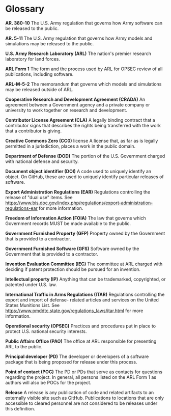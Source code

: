 # Glossary

<a name="78FA5278C17C11E6B899003EE1B763F8"></a>**AR. 380-10** The U.S. Army
regulation that governs how Army software can be released to the public.

<a name="79AF033AC17C11E6911F003EE1B763F8"></a>**AR. 5-11** The U.S. Army
regulation that governs how Army models and simulations may be released to the
public.

<a name="7B2AB4D2C17C11E6AC39003EE1B763F8"></a>**U.S. Army Research Laboratory
(ARL)** The nation's premier research laboratory for land forces.

<a name="7DB7D1E6C17C11E6AF24003EE1B763F8"></a>**ARL Form 1** The form and the
process used by ARL for OPSEC review of all publications, including software.

<a name="7FFF62C0C17C11E68EE2003EE1B763F8"></a>**ARL-M-5-2** The memorandum
that governs which models and simulations may be released outside of ARL.

<a name="80BB5F0AC17C11E6AF02003EE1B763F8"></a>**Cooperative Research and
Development Agreement (CRADA)** An agreement between a Government agency and a
private company or university to work together on research and development.

<a name="82768998C17C11E68A44003EE1B763F8"></a>**Contributor License Agreement
(CLA)** A legally binding contract that a contributor signs that describes the
rights being transferred with the work that a contributor is giving.

<a name="836F8E9CC17C11E6910F003EE1B763F8"></a>**Creative Commons Zero (CC0)**
license A license that, as far as is legally permitted in a jurisdiction,
places a work in the public domain.

<a name="84E523E4C17C11E6B04B003EE1B763F8"></a>**Department of Defense (DOD)**
The portion of the U.S. Government charged with national defense and security.

<a name="85B4B076C17C11E6A008003EE1B763F8"></a>**Document object identifier
(DOI)** A code used to uniquely identify an object.  On GitHub, these are used
to uniquely identify particular releases of software.

<a name="866BCDF6C17C11E69285003EE1B763F8"></a>**Export Administration
Regulations (EAR)** Regulations controlling the release of "dual use" items.
See https://www.bis.doc.gov/index.php/regulations/export-administration-regulations-ear
for more information.

<a name="8809AA14C17C11E691FC003EE1B763F8"></a>**Freedom of Information Action
(FOIA)** The law that governs which Government records MUST be made available
to the public.

<a name="88A5E64CC17C11E6859F003EE1B763F8"></a>**Government Furnished Property
(GFP)** Property owned by the Government that is provided to a contractor.

<a name="8A38C9DEC17C11E6A2B5003EE1B763F8"></a>**Government Furnished Software
(GFS)** Software owned by the Government that is provided to a contractor.

<a name="8CB9B558C17C11E6AC99003EE1B763F8"></a>**Invention Evaluation
Committee (IEC)** The committee at ARL charged with deciding if patent
protection should be pursued for an invention.

<a name="8D39E250C17C11E6BD62003EE1B763F8"></a>**Intellectual property (IP)**
Anything that can be trademarked, copyrighted, or patented under U.S. law.

<a name="8DEFC60CC17C11E6A55D003EE1B763F8"></a>**International Traffic in Arms
Regulations (ITAR)** Regulations controlling the export and import of defense-
related articles and services on the United States Munitions List.  See
https://www.pmddtc.state.gov/regulations_laws/itar.html for more information.

<a name="8ECF3030C17C11E699E6003EE1B763F8"></a>**Operational security
(OPSEC)** Practices and procedures put in place to protect U.S. national
security interests.

<a name="8FB1C302C17C11E6A3E2003EE1B763F8"></a>**Public Affairs Office (PAO)**
The office at ARL responsible for presenting ARL to the public.

<a name="90A678DEC17C11E68CD0003EE1B763F8"></a>**Principal developer (PD)**
The developer or developers of a software package that is being proposed for
release under this process.

<a name="91933F1EC17C11E6AE5A003EE1B763F8"></a>**Point of contact (POC)** The
PD or PDs that serve as contacts for questions regarding the project.  In
general, all persons listed on the ARL Form 1 as authors will also be POCs for
the project.

<a name="BEA2CBDA037011E78D93003EE1B763F8"></a>**Release** A release is any
publication of code and related artifacts to an externally visible site such
as GitHub.  Publications to locations that are only accessible to cleared
personnel are not considered to be releases under this definition.
